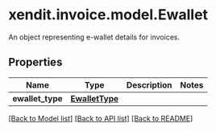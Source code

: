 # xendit.invoice.model.Ewallet

An object representing e-wallet details for invoices.

## Properties
| Name | Type | Description | Notes |
| ------------ | ------------- | ------------- | ------------- |
| **ewallet_type** | [**EwalletType**](EwalletType.md) |  |  |


[[Back to Model list]](../README.md#documentation-for-models) [[Back to API list]](../README.md#documentation-for-api-endpoints) [[Back to README]](../README.md)


